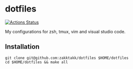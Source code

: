 # dotfiles
[![Actions Status](https://github.com/zakktakk/dotfiles/workflows/build/badge.svg)](https://github.com/zakktakk/dotfiles)

My configurations for zsh, tmux, vim and visual studio code.

## Installation
```
git clone git@github.com:zakktakk/dotfiles $HOME/dotfiles
cd $HOME/dotfiles && make all
```
